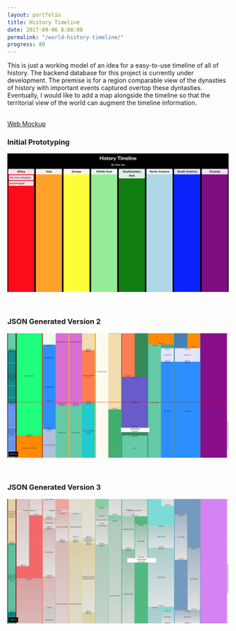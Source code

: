 ```yaml
---
layout: portfolio
title: History Timeline
date: 2017-09-06 8:00:00
permalink: "/world-history-timeline/"
progress: 80
---
```



This is just a working model of an idea for a easy-to-use timeline of all of history. The backend database for this project is currently under development. The premise is for a region comparable view of the dynasties of history with important events captured overtop these dyntasties. Eventually, I would like to add a map alongside the timeline so that the territorial view of the world can augment the timeline information.

<br>

<a class="button" href="http://tlee753.com/history-timeline/index.html">
Web Mockup
</a>

<br>

### Initial Prototyping
![Mockup](/assets/img/portfolio/world-history-timeline/version-1.jpg)

<br>

### JSON Generated Version 2
![Version 2](/assets/img/portfolio/world-history-timeline/version-2.jpg)

<br>

### JSON Generated Version 3
![Version 3](/assets/img/portfolio/world-history-timeline/version-3.jpg)

